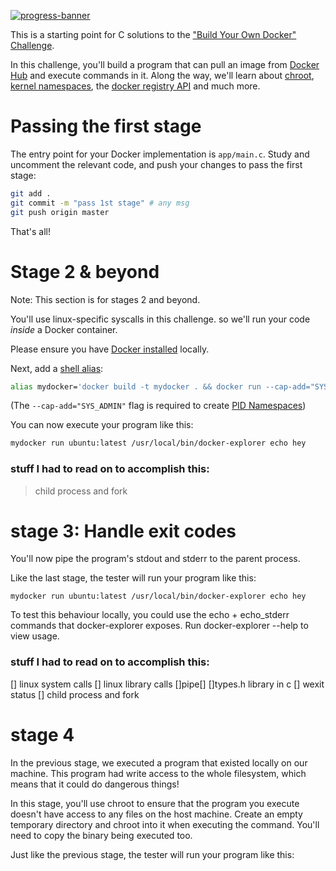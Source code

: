 [![progress-banner](https://backend.codecrafters.io/progress/docker/0c8c1350-0f47-4657-9f6f-0cd1b5d6f364)](https://app.codecrafters.io/users/shawn-phy?r=2qF)

This is a starting point for C solutions to the
["Build Your Own Docker" Challenge](https://codecrafters.io/challenges/docker).

In this challenge, you'll build a program that can pull an image from
[Docker Hub](https://hub.docker.com/) and execute commands in it. Along the way,
we'll learn about [chroot](https://en.wikipedia.org/wiki/Chroot),
[kernel namespaces](https://en.wikipedia.org/wiki/Linux_namespaces), the
[docker registry API](https://docs.docker.com/registry/spec/api/) and much more.


# Passing the first stage

The entry point for your Docker implementation is `app/main.c`. Study and
uncomment the relevant code, and push your changes to pass the first stage:

```sh
git add .
git commit -m "pass 1st stage" # any msg
git push origin master
```

That's all! 

# Stage 2 & beyond

Note: This section is for stages 2 and beyond.

You'll use linux-specific syscalls in this challenge. so we'll run your code
_inside_ a Docker container.

Please ensure you have [Docker installed](https://docs.docker.com/get-docker/)
locally.

Next, add a [shell alias](https://shapeshed.com/unix-alias/):

```sh
alias mydocker='docker build -t mydocker . && docker run --cap-add="SYS_ADMIN" mydocker'
```

(The `--cap-add="SYS_ADMIN"` flag is required to create
[PID Namespaces](https://man7.org/linux/man-pages/man7/pid_namespaces.7.html))

You can now execute your program like this:

```sh
mydocker run ubuntu:latest /usr/local/bin/docker-explorer echo hey
```

### stuff I  had to read on to accomplish this:
> child process and fork
>
# stage 3: Handle exit codes 
You'll now pipe the program's stdout and stderr to the parent process.

Like the last stage, the tester will run your program like this:
```
mydocker run ubuntu:latest /usr/local/bin/docker-explorer echo hey
```
To test this behaviour locally, you could use the echo + echo_stderr commands that docker-explorer exposes. Run docker-explorer --help to view usage.

### stuff I  had to read on to accomplish this:
[] linux system calls
[] linux library calls
[]pipe[]
[]types.h library in c
[] wexit status
[] child process and fork 

# stage 4
In the previous stage, we executed a program that existed locally on our machine. This program had write access to the whole filesystem, which means that it could do dangerous things!

In this stage, you'll use chroot to ensure that the program you execute doesn't have access to any files on the host machine. Create an empty temporary directory and chroot into it when executing the command. You'll need to copy the binary being executed too.

Just like the previous stage, the tester will run your program like this:
